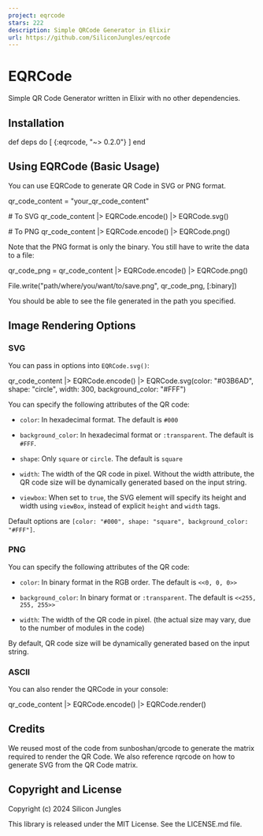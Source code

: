 ```yaml
---
project: eqrcode
stars: 222
description: Simple QRCode Generator in Elixir
url: https://github.com/SiliconJungles/eqrcode
---
```


EQRCode
=======

Simple QR Code Generator written in Elixir with no other dependencies.

Installation
------------

def deps do
  \[
    {:eqrcode, "~> 0.2.0"}
  \]
end

Using EQRCode (Basic Usage)
---------------------------

You can use EQRCode to generate QR Code in SVG or PNG format.

qr\_code\_content \= "your\_qr\_code\_content"

\# To SVG
qr\_code\_content
|> EQRCode.encode()
|> EQRCode.svg()

\# To PNG
qr\_code\_content
|> EQRCode.encode()
|> EQRCode.png()

Note that the PNG format is only the binary. You still have to write the data to a file:

qr\_code\_png \=
  qr\_code\_content
  |> EQRCode.encode()
  |> EQRCode.png()

File.write("path/where/you/want/to/save.png", qr\_code\_png, \[:binary\])

You should be able to see the file generated in the path you specified.

Image Rendering Options
-----------------------

### SVG

You can pass in options into `EQRCode.svg()`:

qr\_code\_content
|> EQRCode.encode()
|> EQRCode.svg(color: "#03B6AD", shape: "circle", width: 300, background\_color: "#FFF")

You can specify the following attributes of the QR code:

-   `color`: In hexadecimal format. The default is `#000`
    
-   `background_color`: In hexadecimal format or `:transparent`. The default is `#FFF`.
    
-   `shape`: Only `square` or `circle`. The default is `square`
    
-   `width`: The width of the QR code in pixel. Without the width attribute, the QR code size will be dynamically generated based on the input string.
    
-   `viewbox`: When set to `true`, the SVG element will specify its height and width using `viewBox`, instead of explicit `height` and `width` tags.
    

Default options are `[color: "#000", shape: "square", background_color: "#FFF"]`.

### PNG

You can specify the following attributes of the QR code:

-   `color`: In binary format in the RGB order. The default is `<<0, 0, 0>>`
    
-   `background_color`: In binary format or `:transparent`. The default is `<<255, 255, 255>>`
    
-   `width`: The width of the QR code in pixel. (the actual size may vary, due to the number of modules in the code)
    

By default, QR code size will be dynamically generated based on the input string.

### ASCII

You can also render the QRCode in your console:

qr\_code\_content
|> EQRCode.encode()
|> EQRCode.render()

Credits
-------

We reused most of the code from sunboshan/qrcode to generate the matrix required to render the QR Code. We also reference rqrcode on how to generate SVG from the QR Code matrix.

Copyright and License
---------------------

Copyright (c) 2024 Silicon Jungles

This library is released under the MIT License. See the LICENSE.md file.
